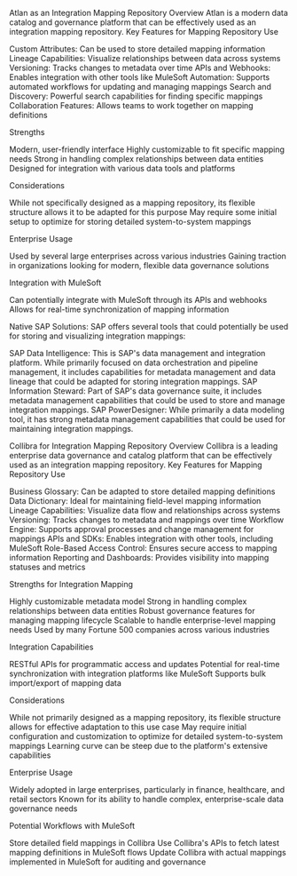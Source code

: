 Atlan as an Integration Mapping Repository
Overview
Atlan is a modern data catalog and governance platform that can be effectively used as an integration mapping repository.
Key Features for Mapping Repository Use

Custom Attributes: Can be used to store detailed mapping information
Lineage Capabilities: Visualize relationships between data across systems
Versioning: Tracks changes to metadata over time
APIs and Webhooks: Enables integration with other tools like MuleSoft
Automation: Supports automated workflows for updating and managing mappings
Search and Discovery: Powerful search capabilities for finding specific mappings
Collaboration Features: Allows teams to work together on mapping definitions

Strengths

Modern, user-friendly interface
Highly customizable to fit specific mapping needs
Strong in handling complex relationships between data entities
Designed for integration with various data tools and platforms

Considerations

While not specifically designed as a mapping repository, its flexible structure allows it to be adapted for this purpose
May require some initial setup to optimize for storing detailed system-to-system mappings

Enterprise Usage

Used by several large enterprises across various industries
Gaining traction in organizations looking for modern, flexible data governance solutions

Integration with MuleSoft

Can potentially integrate with MuleSoft through its APIs and webhooks
Allows for real-time synchronization of mapping information



Native SAP Solutions:
SAP offers several tools that could potentially be used for storing and visualizing integration mappings:


SAP Data Intelligence: This is SAP's data management and integration platform. While primarily focused on data orchestration and pipeline management, it includes capabilities for metadata management and data lineage that could be adapted for storing integration mappings.
SAP Information Steward: Part of SAP's data governance suite, it includes metadata management capabilities that could be used to store and manage integration mappings.
SAP PowerDesigner: While primarily a data modeling tool, it has strong metadata management capabilities that could be used for maintaining integration mappings.


Collibra for Integration Mapping Repository
Overview
Collibra is a leading enterprise data governance and catalog platform that can be effectively used as an integration mapping repository.
Key Features for Mapping Repository Use

Business Glossary: Can be adapted to store detailed mapping definitions
Data Dictionary: Ideal for maintaining field-level mapping information
Lineage Capabilities: Visualize data flow and relationships across systems
Versioning: Tracks changes to metadata and mappings over time
Workflow Engine: Supports approval processes and change management for mappings
APIs and SDKs: Enables integration with other tools, including MuleSoft
Role-Based Access Control: Ensures secure access to mapping information
Reporting and Dashboards: Provides visibility into mapping statuses and metrics

Strengths for Integration Mapping

Highly customizable metadata model
Strong in handling complex relationships between data entities
Robust governance features for managing mapping lifecycle
Scalable to handle enterprise-level mapping needs
Used by many Fortune 500 companies across various industries

Integration Capabilities

RESTful APIs for programmatic access and updates
Potential for real-time synchronization with integration platforms like MuleSoft
Supports bulk import/export of mapping data

Considerations

While not primarily designed as a mapping repository, its flexible structure allows for effective adaptation to this use case
May require initial configuration and customization to optimize for detailed system-to-system mappings
Learning curve can be steep due to the platform's extensive capabilities

Enterprise Usage

Widely adopted in large enterprises, particularly in finance, healthcare, and retail sectors
Known for its ability to handle complex, enterprise-scale data governance needs

Potential Workflows with MuleSoft

Store detailed field mappings in Collibra
Use Collibra's APIs to fetch latest mapping definitions in MuleSoft flows
Update Collibra with actual mappings implemented in MuleSoft for auditing and governance
